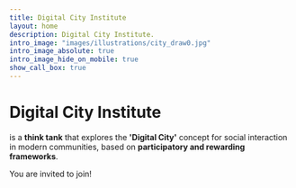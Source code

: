 ```yaml
---
title: Digital City Institute
layout: home
description: Digital City Institute.
intro_image: "images/illustrations/city_draw0.jpg"
intro_image_absolute: true
intro_image_hide_on_mobile: true
show_call_box: true
---
```


# Digital City Institute

is a **think tank** that explores the **'Digital City'** concept for social interaction in modern communities, based on **participatory and rewarding frameworks**.

You are invited to join!

